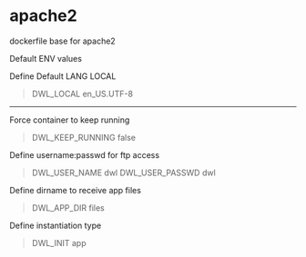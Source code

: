 # apache2
dockerfile base for apache2

Default ENV values

Define Default LANG LOCAL
> DWL_LOCAL en_US.UTF-8

- - -

Force container to keep running
> DWL_KEEP_RUNNING false

Define username:passwd for ftp access
> DWL_USER_NAME dwl
> DWL_USER_PASSWD dwl

Define dirname to receive app files
> DWL_APP_DIR files

Define instantiation type
> DWL_INIT app

